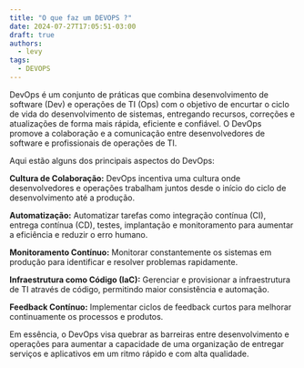 ```yaml
---
title: "O que faz um DEVOPS ?"
date: 2024-07-27T17:05:51-03:00
draft: true
authors:
  - levy
tags:
  - DEVOPS
---
```

DevOps é um conjunto de práticas que combina desenvolvimento de software (Dev) e operações de TI (Ops) com o objetivo de encurtar o ciclo de vida do desenvolvimento de sistemas, entregando recursos, correções e atualizações de forma mais rápida, eficiente e confiável. O DevOps promove a colaboração e a comunicação entre desenvolvedores de software e profissionais de operações de TI.

Aqui estão alguns dos principais aspectos do DevOps:

**Cultura de Colaboração:** DevOps incentiva uma cultura onde desenvolvedores e operações trabalham juntos desde o início do ciclo de desenvolvimento até a produção.

**Automatização:** Automatizar tarefas como integração contínua (CI), entrega contínua (CD), testes, implantação e monitoramento para aumentar a eficiência e reduzir o erro humano.

**Monitoramento Contínuo:** Monitorar constantemente os sistemas em produção para identificar e resolver problemas rapidamente.

**Infraestrutura como Código (IaC):** Gerenciar e provisionar a infraestrutura de TI através de código, permitindo maior consistência e automação.

**Feedback Contínuo:** Implementar ciclos de feedback curtos para melhorar continuamente os processos e produtos.

Em essência, o DevOps visa quebrar as barreiras entre desenvolvimento e operações para aumentar a capacidade de uma organização de entregar serviços e aplicativos em um ritmo rápido e com alta qualidade.

